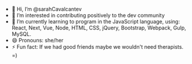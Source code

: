 - 👋 Hi, I’m @sarahCavalcantev
- 👀 I’m interested in contributing positively to the dev community
- 🌱 I’m currently learning to program in the JavaScript language, using: React, Next, Vue, Node, HTML, CSS, jQuery, Bootstrap, Webpack, Gulp, MySQL.
- 😄 Pronouns: she/her
- ⚡ Fun fact: If we had good friends maybe we wouldn't need therapists.  =)

<!---
sarahCavalcantev/sarahCavalcantev is a ✨ special ✨ repository because its `README.md` (this file) appears on your GitHub profile.
You can click the Preview link to take a look at your changes.
--->
